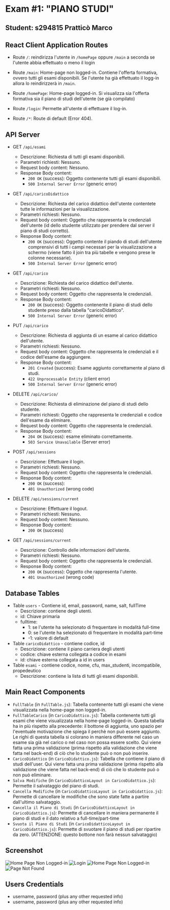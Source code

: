 # Exam #1: "PIANO STUDI"
## Student: s294815 Pratticò Marco 

## React Client Application Routes

- Route `/`: reindirizza l'utente in `/homePage` oppure `/main` a seconda se l'utente abbia effettuato o meno il login

- Route `/main`: Home-page non logged-in. Contiene l'offerta formativa, ovvero tutti gli esami disponibili. Se l'utente ha già effettuato il logg-in allora lo reindirizzerà in `/main`.

- Route `/homePage`: Home-page logged-in. Si visualizza sia l'offerta formativa sia il piano di studi dell'utente (se già compilato)

- Route `/login`: Permette all'utente di effettuare il log-in.

- Route `/*`: Route di default (Error 404).

## API Server

- GET `/api/esami`
  - Descrizione: Richiesta di tutti gli esami disponibili.
  - Parametri richiesti: Nessuno.
  - Request body content: Nessuno.
  - Response Body content:
    - `200 OK` (success): Oggetto contenente tutti gli esami disponibili.
    - `500 Internal Server Error` (generic error)
  
- GET `/api/caricoDidattico`
  - Descrizione: Richiesta del carico didattico dell'utente contentete tutte le informazioni per la visualizzazione.
  - Parametri richiesti: Nessuno.
  - Request body content: Oggetto che rappresenta le credenziali dell'utente (id dello studente utilizzato per prendere dal server il piano di studi corretto).
  - Response Body content:
    - `200 OK` (success): Oggetto contente il piando di studi dell'utente comprensivi di tutti i campi necessari per la visualizzazione a schermo (viene fatto il join tra più tabelle e vengono prese le colonne necessarie).
    - `500 Internal Server Error` (generic error)
  
- GET `/api/carico`
  - Descrizione: Richiesta del carico didattico dell'utente.
  - Parametri richiesti: Nessuno.
  - Request body content: Oggetto che rappresenta le credenziali.
  - Response Body content:
    - `200 OK` (success): Oggetto contenente il piano di studi dello studente preso dalla tabella "caricoDidattico".
    - `500 Internal Server Error` (generic error)
  
- PUT `/api/carico`
  - Descrizione: Richiesta di aggiunta di un esame al carico didattico dell'utente.
  - Parametri richiesti: Nessuno.
  - Request body content: Oggetto che rappresenta le credenziali e il codice dell'esame da aggiungere.
  - Response Body content:
    - `201 Created` (success): Esame aggiunto correttamente al piano di studi.
    - `422 Unprocessable Entity` (client error)
    - `500 Internal Server Error` (generic error)
  
- DELETE `/api/carico/`
  - Descrizione: Richiesta di eliminazione del piano di studi dello studente.
  - Parametri richiesti: Oggetto che rappresenta le credenziali e codice dell'esame da eliminare.
  - Request body content: Oggetto che rappresenta le credenziali.
  - Response Body content:
    - `204 OK` (success): esame eliminato correttamente.
    - `503 Service Unavailable` (Server error)
  
- POST `/api/sessions`
  - Descrizione: Effettuare il login.
  - Parametri richiesti: Nessuno.
  - Request body content: Oggetto che rappresenta le credenziali.
  - Response Body content:
    - `200 OK` (success):
    - `401 Unauthorized` (wrong code)

- DELETE `/api/sessions/current`
  - Descrizione: Effettuare il logout.
  - Parametri richiesti: Nessuno.
  - Request body content: Nessuno.
  - Response Body content:
    - `200 OK` (success)
  
- GET `/api/sessions/current`
  - Descrizione: Controllo delle informazioni dell'utente.
  - Parametri richiesti: Nessuno.
  - Request body content: Oggetto che rappresenta le credenziali.
  - Response Body content:
    - `200 OK` (success): Oggetto che rappresenta l'utente.
    - `401 Unauthorized` (wrong code)

## Database Tables

- Table `users` - Contiene id, email, password, name, salt, fullTime
  - Descrizione: contiene degli utenti.
  - id: Chiave primaria
  - fulltime:
    - 1: se l'utente ha selezionato di frequentare in modalità full-time
    - 0: se l'utente ha selezionato di frequentare in modalità part-time
    - -1: valore di default
- Table `caricoDidattico` - contiene codice, id
  - Descrizione: contiene il piano carriera degli utenti
  - codice: chiave esterna collegata a codice in esami
  - id: chiave esterna collegata a id in users
- Table `esami` - contiene codice, nome, cfu, max_studenti, incompatibile, propedeutico
  - Descrizione: contiene la lista di tutti gli esami disponibili.

## Main React Components

- `FullTable` (in `FullTable.js`): Tabella contenente tutti gli esami che viene visualizzata nella home-page non logged-in.
- `FullTableCarico` (in `CaricoDidattico.js`): Tabella contenente tutti gli esami che viene visualizzata nella home-page logged-in. Questa tabella ha in più rispetto alla precedente: il bottone di aggiunta, uno spazio per l'eventuale motivazione che spiega il perchè non può essere aggiunto. Le righi di questa tabella si colorano in maniera differente nel caso un esame sia già nel carico o nel caso non possa essere scelto. Qui viene fatta una prima validazione (prima rispetto alla validazione che viene fatta nel back-end) di ciò che lo studente può o non può inserire.
- `CaricoDidattico` (in `CaricoDidattico.js`): Tabella che contiene il piano di studi dell'user. Qui viene fatta una prima validazione (prima rispetto alla validazione che viene fatta nel back-end) di ciò che lo studente può o non può eliminare.
- `Salva Modifiche` (in `CaricoDidatticoLayout in CaricoDidattico.js`): Permette il salvataggio del piano di studi.
- `Cancella Modifiche` (in `CaricoDidatticoLayout in CaricoDidattico.js`): Permette di cancellare le modifiche che sono state fatte a partire dall'ultimo salvataggio.
- `Cancella il Piano di Studi` (in `CaricoDidatticoLayout in CaricoDidattico.js`): Permette di cancellare in maniera permanente il piano di studi e il dato relativo a full-time/part-time
- `Svuota il Piano di Studi` (in `CaricoDidatticoLayout in CaricoDidattico.js`): Permette di svuotare il piano di studi per ripartire da zero. (ATTENZIONE: questo bottone non farà nessun salvataggio)

## Screenshot

![Home Page Non Logged-in](./images/HomePage_non_loggedIn.png)
![Login](./images/LogIn.png)
![Home Page Non Logged-in](./images/HomePage_loggedIn.png)
![Page Not Found](./images/PageNotFound.png)

## Users Credentials

- username, password (plus any other requested info)
- username, password (plus any other requested info)
